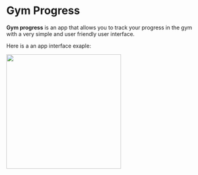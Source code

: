 # Gym Progress

**Gym progress** is an app that allows you to track your progress in the gym with a very simple and user friendly user interface.

Here is a an app interface exaple:

<image src="figma-home.png" width = "300">

